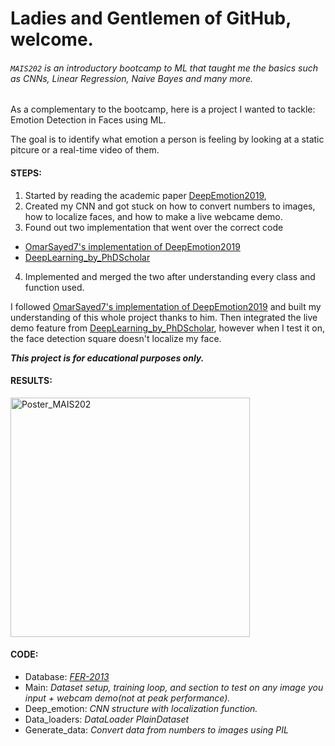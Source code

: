 
# Ladies and Gentlemen of GitHub, welcome.

###### `MAIS202` is an *introductory bootcamp to ML* that taught me the basics such as CNNs, Linear Regression, Naive Bayes and many more.

As a complementary to the bootcamp, here is a project I wanted to tackle: Emotion Detection in Faces using ML.

The goal is to identify what emotion a person is feeling by looking at a static pitcure or a real-time video of them. 

#### STEPS:
1) Started by reading the academic paper [DeepEmotion2019](https://arxiv.org/pdf/1902.01019.pdf),
2) Created my CNN and got stuck on how to convert numbers to images, how to localize faces, and how to make a live webcame demo.
3) Found out two implementation that went over the correct code
- [OmarSayed7's implementation of DeepEmotion2019](https://github.com/omarsayed7/Deep-Emotion)
- [DeepLearning_by_PhDScholar](https://www.youtube.com/watch?v=yN7qfBhfGqs&ab_channel=DeepLearning_by_PhDScholar)
4) Implemented and merged the two after understanding every class and function used. 

I followed [OmarSayed7's implementation of DeepEmotion2019](https://github.com/omarsayed7/Deep-Emotion) and built my understanding of this whole project thanks to him.
Then integrated the live demo feature from [DeepLearning_by_PhDScholar](https://www.youtube.com/watch?v=yN7qfBhfGqs&ab_channel=DeepLearning_by_PhDScholar), however when I test it on, the face detection square doesn't localize my face.

__*This project is for educational purposes only.*__

#### RESULTS:

<img width="383" alt="Poster_MAIS202" src="https://user-images.githubusercontent.com/47719546/114440557-46cb6080-9b98-11eb-917e-f94475c996bb.png">

#### CODE:
- Database: *[FER-2013](https://www.kaggle.com/msambare/fer2013)*
- Main: *Dataset setup, training loop, and section to test on any image you input + webcam demo(not at peak performance).* 
- Deep_emotion: *CNN structure with localization function.*
- Data_loaders: *DataLoader PlainDataset*
- Generate_data: *Convert data from numbers to images using PIL* 


